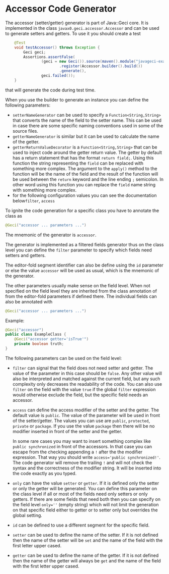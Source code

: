 # Accessor Code Generator

The accessor (setter/getter) generator is part of Java::Geci core. It is
implemented in the class `javax0.geci.accessor.Accessor` and can be used
to generate setters and getters. To use it you should create a test

<!-- snip TestAccessor -->
```java
    @Test
    void testAccessor() throws Exception {
        Geci geci;
        Assertions.assertFalse(
                (geci = new Geci()).source(maven().module("javageci-examples").mainSource())
                        .register(Accessor.builder().build())
                        .generate(),
                geci.failed());
    }
```

that will generate the code during test time.

When you use the builder to generate an instance you can define the
following parameters:


* `setterNameGenerator` can be used to specify a
  `Function<String,String>` that converts the name of the field to the
  setter name. This can be used in case there are some specific naming
  conventions used in some of the source files. 
* `getterNameGenerator` is similar but it can be used to calculate the
  name of the getter.
* `getterReturnValueDecorator` is a `Function<String,String>` that can
  be used to inject code around the getter return value. The getter
  by default has a return statement that has the format
  `return field;`. Using this function the string representing the
  `field` can be replaced with something more complex. The argument to 
  the `apply()` method to the function will be the name of the field and
  the result of the function will be used between the `return` keyword
  and the line ending `;` semicolon. In other word using this function 
  you can replace the `field` name string with something more complex. 
* for the following configuration values you can see the documentation
  below`filter`, `access`

To ignite the code generation for a specific class you have to annotate
the class as

```java
@Geci("accessor ... parameters ...")
```

The mnemonic of the generator is `accessor`.

The generator is implemented as a filtered fields generator thus on the
class level you can define the `filter` parameter to specify which
fields need setters and getters.

The editor-fold segment identifier can also be define using the `id`
parameter or else the value `accessor` will be used as usual, which is
the mnemonic of the generator.

The other parameters usually make sense on the field level. When not
specified on the field level they are inherited from the class
annotation of from the editor-fold parameters if defined there. The
individual fields can also be annotated with

```java
@Geci("accessor ... parameters ...")
```

Example:
```java
@Geci("accessor")
public class ExampleClass {
    @Geci("accessor getter='isTrue'")
    private boolean truth;
}
```
The following parameters can be used on the field level:

* `filter` can signal that the field does not need setter and getter.
  The value of the parameter in this case should be `false`. Any other
  value will also be interpreted and matched against the current field,
  but any such complexity only decreases the readability of the code.
  You can also use `filter` on the field with the value `true` if the
  global `filter` expression would otherwise exclude the field, but the
  specific field needs an accessor.
    
* `access` can define the access modifier of the setter and the getter.
  The default value is `public`. The value of the parameter will be used
  in front of the setter/getter. The values you can use are `public`,
  `protected`, `private` or `package`. If you use the value `package`
  then there will be no modifier inserted in front of the setter and the
  getter.
  
  In some rare cases you may want to insert something complex like
  `public synchronized` in front of the accessors. In that case you can
  escape from the checking appending a `!` after the the modifier
  expression. That way you should write `access='public synchronized!'`.
  The code generator will remove the trailing `!` and will not check the
  syntax and the correctness of the modifier string. It will be inserted
  into the code exactly as you typed.
  
* `only` can have the value `setter` or `getter`. If it is defined only
  the setter or only the getter will be generated. You can define this
  parameter on the class level if all or most of the fields need only
  setters or only getters. If there are some fields that need both then
  you can specify on the field level `only=''` (empty string) which will
  not limit the generation on that specific field either to getter or to
  setter only but overrides the global setting.
  
* `id` can be defined to use a different segment for the specific field.

*  `setter` can be used to define the name of the setter. If it is not
  defined then the name of the setter will be `set` and the name of the
  field with the first letter upper cased.
 
* `getter` can be used to define the name of the getter. If it is not
  defined then the name of the getter will always be `get` and the name
  of the field with the first letter upper cased.
